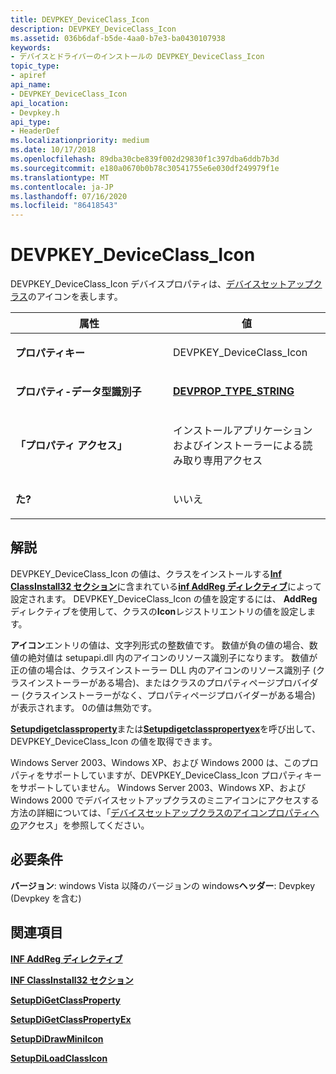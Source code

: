 ```yaml
---
title: DEVPKEY_DeviceClass_Icon
description: DEVPKEY_DeviceClass_Icon
ms.assetid: 036b6daf-b5de-4aa0-b7e3-ba0430107938
keywords:
- デバイスとドライバーのインストールの DEVPKEY_DeviceClass_Icon
topic_type:
- apiref
api_name:
- DEVPKEY_DeviceClass_Icon
api_location:
- Devpkey.h
api_type:
- HeaderDef
ms.localizationpriority: medium
ms.date: 10/17/2018
ms.openlocfilehash: 89dba30cbe839f002d29830f1c397dba6ddb7b3d
ms.sourcegitcommit: e180a0670b0b78c30541755e6e030df249979f1e
ms.translationtype: MT
ms.contentlocale: ja-JP
ms.lasthandoff: 07/16/2020
ms.locfileid: "86418543"
---
```

# <a name="devpkey_deviceclass_icon"></a>DEVPKEY_DeviceClass_Icon


DEVPKEY_DeviceClass_Icon デバイスプロパティは、[デバイスセットアップクラス](https://docs.microsoft.com/windows-hardware/drivers/install/device-setup-classes)のアイコンを表します。

<table>
<colgroup>
<col width="50%" />
<col width="50%" />
</colgroup>
<thead>
<tr>
<th>属性</th>
<th>値</th>
</tr>
</thead>
<tbody>
<tr class="odd">
<td align="left"><p><strong>プロパティキー</strong></p></td>
<td align="left"><p>DEVPKEY_DeviceClass_Icon</p></td>
</tr>
<tr class="even">
<td align="left"><p><strong>プロパティ-データ型識別子</strong></p></td>
<td align="left"><p><a href="devprop-type-string.md" data-raw-source="[&lt;strong&gt;DEVPROP_TYPE_STRING&lt;/strong&gt;](devprop-type-string.md)"><strong>DEVPROP_TYPE_STRING</strong></a></p></td>
</tr>
<tr class="odd">
<td align="left"><p><strong>「プロパティ アクセス」</strong></p></td>
<td align="left"><p>インストールアプリケーションおよびインストーラーによる読み取り専用アクセス</p></td>
</tr>
<tr class="even">
<td align="left"><p><strong>た?</strong></p></td>
<td align="left"><p>いいえ</p></td>
</tr>
</tbody>
</table>

 

<a name="remarks"></a>解説
-------

DEVPKEY_DeviceClass_Icon の値は、クラスをインストールする[**Inf ClassInstall32 セクション**](https://docs.microsoft.com/windows-hardware/drivers/install/inf-classinstall32-section)に含まれている[**inf AddReg ディレクティブ**](https://docs.microsoft.com/windows-hardware/drivers/install/inf-addreg-directive)によって設定されます。 DEVPKEY_DeviceClass_Icon の値を設定するには、 **AddReg**ディレクティブを使用して、クラスの**Icon**レジストリエントリの値を設定します。

**アイコン**エントリの値は、文字列形式の整数値です。 数値が負の値の場合、数値の絶対値は setupapi.dll 内のアイコンのリソース識別子になります。 数値が正の値の場合は、クラスインストーラー DLL 内のアイコンのリソース識別子 (クラスインストーラーがある場合)、またはクラスのプロパティページプロバイダー (クラスインストーラーがなく、プロパティページプロバイダーがある場合) が表示されます。 0の値は無効です。

[**Setupdigetclassproperty**](https://docs.microsoft.com/windows/desktop/api/setupapi/nf-setupapi-setupdigetclasspropertyw)または[**Setupdigetclasspropertyex**](https://docs.microsoft.com/windows/desktop/api/setupapi/nf-setupapi-setupdigetclasspropertyexw)を呼び出して、DEVPKEY_DeviceClass_Icon の値を取得できます。

Windows Server 2003、Windows XP、および Windows 2000 は、このプロパティをサポートしていますが、DEVPKEY_DeviceClass_Icon プロパティキーをサポートしていません。 Windows Server 2003、Windows XP、および Windows 2000 でデバイスセットアップクラスのミニアイコンにアクセスする方法の詳細については、「[デバイスセットアップクラスのアイコンプロパティへの](https://docs.microsoft.com/windows-hardware/drivers/install/accessing-icon-properties-of-a-device-setup-class)アクセス」を参照してください。

<a name="requirements"></a>必要条件
------------

**バージョン**: windows Vista 以降のバージョンの windows**ヘッダー**: Devpkey (Devpkey を含む)


## <a name="see-also"></a>関連項目


[**INF AddReg ディレクティブ**](https://docs.microsoft.com/windows-hardware/drivers/install/inf-addreg-directive)

[**INF ClassInstall32 セクション**](https://docs.microsoft.com/windows-hardware/drivers/install/inf-classinstall32-section)

[**SetupDiGetClassProperty**](https://docs.microsoft.com/windows/desktop/api/setupapi/nf-setupapi-setupdigetclasspropertyw)

[**SetupDiGetClassPropertyEx**](https://docs.microsoft.com/windows/desktop/api/setupapi/nf-setupapi-setupdigetclasspropertyexw)

[**SetupDiDrawMiniIcon**](https://docs.microsoft.com/windows/desktop/api/setupapi/nf-setupapi-setupdidrawminiicon)

[**SetupDiLoadClassIcon**](https://docs.microsoft.com/windows/desktop/api/setupapi/nf-setupapi-setupdiloadclassicon)

 

 






